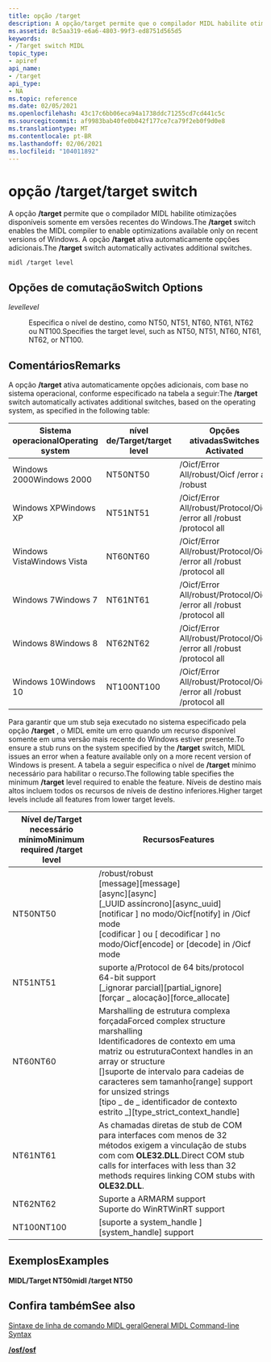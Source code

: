 ```yaml
---
title: opção /target
description: A opção/target permite que o compilador MIDL habilite otimizações disponíveis somente em versões recentes do Windows. A opção/target ativa automaticamente opções adicionais.
ms.assetid: 8c5aa319-e6a6-4803-99f3-ed8751d565d5
keywords:
- /Target switch MIDL
topic_type:
- apiref
api_name:
- /target
api_type:
- NA
ms.topic: reference
ms.date: 02/05/2021
ms.openlocfilehash: 43c17c6bb06eca94a1738ddc71255cd7cd441c5c
ms.sourcegitcommit: af9983bab40fe0b042f177ce7ca79f2eb0f9d0e8
ms.translationtype: MT
ms.contentlocale: pt-BR
ms.lasthandoff: 02/06/2021
ms.locfileid: "104011892"
---
```

# <a name="target-switch"></a><span data-ttu-id="3815d-105">opção /target</span><span class="sxs-lookup"><span data-stu-id="3815d-105">/target switch</span></span>

<span data-ttu-id="3815d-106">A opção **/target** permite que o compilador MIDL habilite otimizações disponíveis somente em versões recentes do Windows.</span><span class="sxs-lookup"><span data-stu-id="3815d-106">The **/target** switch enables the MIDL compiler to enable optimizations available only on recent versions of Windows.</span></span> <span data-ttu-id="3815d-107">A opção **/target** ativa automaticamente opções adicionais.</span><span class="sxs-lookup"><span data-stu-id="3815d-107">The **/target** switch automatically activates additional switches.</span></span>

``` syntax
midl /target level
```

## <a name="switch-options"></a><span data-ttu-id="3815d-108">Opções de comutação</span><span class="sxs-lookup"><span data-stu-id="3815d-108">Switch Options</span></span>

<dl> <dt>

<span data-ttu-id="3815d-109">*level*</span><span class="sxs-lookup"><span data-stu-id="3815d-109">*level*</span></span> 
</dt> <dd>

<span data-ttu-id="3815d-110">Especifica o nível de destino, como NT50, NT51, NT60, NT61, NT62 ou NT100.</span><span class="sxs-lookup"><span data-stu-id="3815d-110">Specifies the target level, such as NT50, NT51, NT60, NT61, NT62, or NT100.</span></span>

</dd> </dl>

## <a name="remarks"></a><span data-ttu-id="3815d-111">Comentários</span><span class="sxs-lookup"><span data-stu-id="3815d-111">Remarks</span></span>

<span data-ttu-id="3815d-112">A opção **/target** ativa automaticamente opções adicionais, com base no sistema operacional, conforme especificado na tabela a seguir:</span><span class="sxs-lookup"><span data-stu-id="3815d-112">The **/target** switch automatically activates additional switches, based on the operating system, as specified in the following table:</span></span>



| <span data-ttu-id="3815d-113">Sistema operacional</span><span class="sxs-lookup"><span data-stu-id="3815d-113">Operating system</span></span> | <span data-ttu-id="3815d-114">nível de/Target</span><span class="sxs-lookup"><span data-stu-id="3815d-114">/target level</span></span> | <span data-ttu-id="3815d-115">Opções ativadas</span><span class="sxs-lookup"><span data-stu-id="3815d-115">Switches Activated</span></span>                     |
|------------------|---------------|----------------------------------------|
| <span data-ttu-id="3815d-116">Windows 2000</span><span class="sxs-lookup"><span data-stu-id="3815d-116">Windows 2000</span></span>     | <span data-ttu-id="3815d-117">NT50</span><span class="sxs-lookup"><span data-stu-id="3815d-117">NT50</span></span>          | <span data-ttu-id="3815d-118">/Oicf/Error All/robust</span><span class="sxs-lookup"><span data-stu-id="3815d-118">/Oicf /error all /robust</span></span>               |
| <span data-ttu-id="3815d-119">Windows XP</span><span class="sxs-lookup"><span data-stu-id="3815d-119">Windows XP</span></span>       | <span data-ttu-id="3815d-120">NT51</span><span class="sxs-lookup"><span data-stu-id="3815d-120">NT51</span></span>          | <span data-ttu-id="3815d-121">/Oicf/Error All/robust/Protocol</span><span class="sxs-lookup"><span data-stu-id="3815d-121">/Oicf /error all /robust /protocol all</span></span> |
| <span data-ttu-id="3815d-122">Windows Vista</span><span class="sxs-lookup"><span data-stu-id="3815d-122">Windows Vista</span></span>    | <span data-ttu-id="3815d-123">NT60</span><span class="sxs-lookup"><span data-stu-id="3815d-123">NT60</span></span>          | <span data-ttu-id="3815d-124">/Oicf/Error All/robust/Protocol</span><span class="sxs-lookup"><span data-stu-id="3815d-124">/Oicf /error all /robust /protocol all</span></span> |
| <span data-ttu-id="3815d-125">Windows 7</span><span class="sxs-lookup"><span data-stu-id="3815d-125">Windows 7</span></span>        | <span data-ttu-id="3815d-126">NT61</span><span class="sxs-lookup"><span data-stu-id="3815d-126">NT61</span></span>          | <span data-ttu-id="3815d-127">/Oicf/Error All/robust/Protocol</span><span class="sxs-lookup"><span data-stu-id="3815d-127">/Oicf /error all /robust /protocol all</span></span> |
| <span data-ttu-id="3815d-128">Windows 8</span><span class="sxs-lookup"><span data-stu-id="3815d-128">Windows 8</span></span>        | <span data-ttu-id="3815d-129">NT62</span><span class="sxs-lookup"><span data-stu-id="3815d-129">NT62</span></span>          | <span data-ttu-id="3815d-130">/Oicf/Error All/robust/Protocol</span><span class="sxs-lookup"><span data-stu-id="3815d-130">/Oicf /error all /robust /protocol all</span></span> |
| <span data-ttu-id="3815d-131">Windows 10</span><span class="sxs-lookup"><span data-stu-id="3815d-131">Windows 10</span></span>       | <span data-ttu-id="3815d-132">NT100</span><span class="sxs-lookup"><span data-stu-id="3815d-132">NT100</span></span>         | <span data-ttu-id="3815d-133">/Oicf/Error All/robust/Protocol</span><span class="sxs-lookup"><span data-stu-id="3815d-133">/Oicf /error all /robust /protocol all</span></span> |
 

<span data-ttu-id="3815d-134">Para garantir que um stub seja executado no sistema especificado pela opção **/target** , o MIDL emite um erro quando um recurso disponível somente em uma versão mais recente do Windows estiver presente.</span><span class="sxs-lookup"><span data-stu-id="3815d-134">To ensure a stub runs on the system specified by the **/target** switch, MIDL issues an error when a feature available only on a more recent version of Windows is present.</span></span> <span data-ttu-id="3815d-135">A tabela a seguir especifica o nível de **/target** mínimo necessário para habilitar o recurso.</span><span class="sxs-lookup"><span data-stu-id="3815d-135">The following table specifies the minimum **/target** level required to enable the feature.</span></span> <span data-ttu-id="3815d-136">Níveis de destino mais altos incluem todos os recursos de níveis de destino inferiores.</span><span class="sxs-lookup"><span data-stu-id="3815d-136">Higher target levels include all features from lower target levels.</span></span>



| <span data-ttu-id="3815d-137">Nível de/Target necessário mínimo</span><span class="sxs-lookup"><span data-stu-id="3815d-137">Minimum required /target level</span></span> | <span data-ttu-id="3815d-138">Recursos</span><span class="sxs-lookup"><span data-stu-id="3815d-138">Features</span></span>                                                                                                                                                                                          |
|--------------------------------|---------------------------------------------------------------------------------------------------------------------------------------------------------------------------------------------------|
| <span data-ttu-id="3815d-139">NT50</span><span class="sxs-lookup"><span data-stu-id="3815d-139">NT50</span></span>                           | <span data-ttu-id="3815d-140">/robust</span><span class="sxs-lookup"><span data-stu-id="3815d-140">/robust</span></span><br/> <span data-ttu-id="3815d-141">\[message\]</span><span class="sxs-lookup"><span data-stu-id="3815d-141">\[message\]</span></span><br/> <span data-ttu-id="3815d-142">\[async\]</span><span class="sxs-lookup"><span data-stu-id="3815d-142">\[async\]</span></span><br/> <span data-ttu-id="3815d-143">\[\_UUID assíncrono\]</span><span class="sxs-lookup"><span data-stu-id="3815d-143">\[async\_uuid\]</span></span><br/> <span data-ttu-id="3815d-144">\[notificar \] no modo/Oicf</span><span class="sxs-lookup"><span data-stu-id="3815d-144">\[notify\] in /Oicf mode</span></span><br/> <span data-ttu-id="3815d-145">\[codificar \] ou \[ decodificar \] no modo/Oicf</span><span class="sxs-lookup"><span data-stu-id="3815d-145">\[encode\] or \[decode\] in /Oicf mode</span></span><br/>                   |
| <span data-ttu-id="3815d-146">NT51</span><span class="sxs-lookup"><span data-stu-id="3815d-146">NT51</span></span>                           | <span data-ttu-id="3815d-147">suporte a/Protocol de 64 bits</span><span class="sxs-lookup"><span data-stu-id="3815d-147">/protocol 64-bit support</span></span><br/> <span data-ttu-id="3815d-148">\[\_ignorar parcial\]</span><span class="sxs-lookup"><span data-stu-id="3815d-148">\[partial\_ignore\]</span></span><br/> <span data-ttu-id="3815d-149">\[forçar \_ alocação\]</span><span class="sxs-lookup"><span data-stu-id="3815d-149">\[force\_allocate\]</span></span><br/>                                                                                                 |
| <span data-ttu-id="3815d-150">NT60</span><span class="sxs-lookup"><span data-stu-id="3815d-150">NT60</span></span>                           | <span data-ttu-id="3815d-151">Marshalling de estrutura complexa forçada</span><span class="sxs-lookup"><span data-stu-id="3815d-151">Forced complex structure marshalling</span></span><br/> <span data-ttu-id="3815d-152">Identificadores de contexto em uma matriz ou estrutura</span><span class="sxs-lookup"><span data-stu-id="3815d-152">Context handles in an array or structure</span></span><br/> <span data-ttu-id="3815d-153">\[\]suporte de intervalo para cadeias de caracteres sem tamanho</span><span class="sxs-lookup"><span data-stu-id="3815d-153">\[range\] support for unsized strings</span></span><br/> <span data-ttu-id="3815d-154">\[tipo \_ de \_ identificador de contexto estrito \_\]</span><span class="sxs-lookup"><span data-stu-id="3815d-154">\[type\_strict\_context\_handle\]</span></span><br/> |
| <span data-ttu-id="3815d-155">NT61</span><span class="sxs-lookup"><span data-stu-id="3815d-155">NT61</span></span>                           | <span data-ttu-id="3815d-156">As chamadas diretas de stub de COM para interfaces com menos de 32 métodos exigem a vinculação de stubs com com **OLE32.DLL**.</span><span class="sxs-lookup"><span data-stu-id="3815d-156">Direct COM stub calls for interfaces with less than 32 methods requires linking COM stubs with **OLE32.DLL**.</span></span><br/>                                                                          |
| <span data-ttu-id="3815d-157">NT62</span><span class="sxs-lookup"><span data-stu-id="3815d-157">NT62</span></span>                           | <span data-ttu-id="3815d-158">Suporte a ARM</span><span class="sxs-lookup"><span data-stu-id="3815d-158">ARM support</span></span><br/> <span data-ttu-id="3815d-159">Suporte do WinRT</span><span class="sxs-lookup"><span data-stu-id="3815d-159">WinRT support</span></span><br/>                                                                                                                                                   |
| <span data-ttu-id="3815d-160">NT100</span><span class="sxs-lookup"><span data-stu-id="3815d-160">NT100</span></span>                          | <span data-ttu-id="3815d-161">\[suporte a system_handle \]</span><span class="sxs-lookup"><span data-stu-id="3815d-161">\[system_handle\] support</span></span><br /> |


 

## <a name="examples"></a><span data-ttu-id="3815d-162">Exemplos</span><span class="sxs-lookup"><span data-stu-id="3815d-162">Examples</span></span>

<span data-ttu-id="3815d-163">**MIDL/Target NT50**</span><span class="sxs-lookup"><span data-stu-id="3815d-163">**midl /target NT50**</span></span>

## <a name="see-also"></a><span data-ttu-id="3815d-164">Confira também</span><span class="sxs-lookup"><span data-stu-id="3815d-164">See also</span></span>

<dl> <dt>

[<span data-ttu-id="3815d-165">Sintaxe de linha de comando MIDL geral</span><span class="sxs-lookup"><span data-stu-id="3815d-165">General MIDL Command-line Syntax</span></span>](general-midl-command-line-syntax.md)
</dt> <dt>

[<span data-ttu-id="3815d-166">**/osf**</span><span class="sxs-lookup"><span data-stu-id="3815d-166">**/osf**</span></span>](-osf.md)
</dt> </dl>
